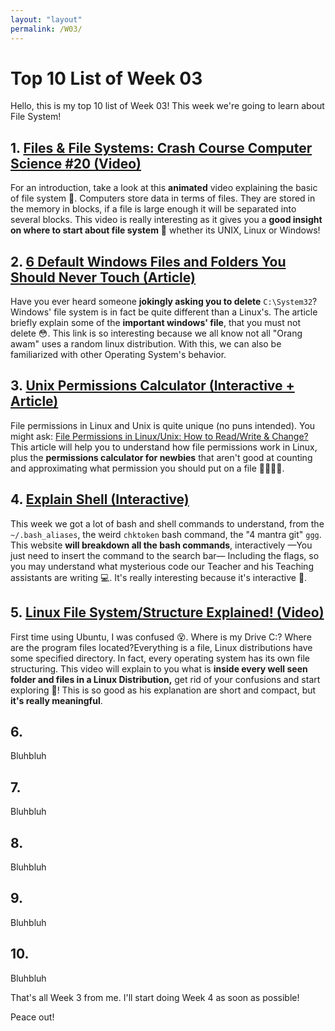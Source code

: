 ```yaml
---
layout: "layout"
permalink: /W03/
---
```


# Top 10 List of Week 03

Hello, this is my top 10 list of Week 03! This week we're going to learn about File System!

## 1. [Files & File Systems: Crash Course Computer Science #20 (Video)](https://www.youtube.com/watch?v=KN8YgJnShPM)

For an introduction, take a look at this **animated** video explaining the basic of file system 📁. Computers store data in terms of files. They are stored in the memory in blocks, if a file is large enough it will be separated into several blocks. This video is really interesting as it gives you a **good insight on where to start about file system** 🐧 whether its UNIX, Linux or Windows!

## 2. [6 Default Windows Files and Folders You Should Never Touch (Article)](https://www.makeuseof.com/tag/default-windows-files-folders/)

Have you ever heard someone **jokingly asking you to delete** `C:\System32`? Windows' file system is in fact be quite different than a Linux's. The article briefly explain some of the **important windows' file**, that you must not delete 😳. This link is so interesting because we all know not all "Orang awam" uses a random linux distribution. With this, we can also be familiarized with other Operating System's behavior.

## 3. [Unix Permissions Calculator (Interactive + Article)](http://permissions-calculator.org/)

File permissions in Linux and Unix is quite unique (no puns intended). You might ask: [File Permissions in Linux/Unix: How to Read/Write & Change?](https://www.guru99.com/file-permissions.html) This article will help you to understand how file permissions work in Linux, plus the **permissions calculator for newbies** that aren't good at counting and approximating what permission you should put on a file 👍🏻👍🏻.

## 4. [Explain Shell (Interactive)](https://explainshell.com/)

This week we got a lot of bash and shell commands to understand, from the `~/.bash_aliases`, the weird `chktoken` bash command, the "4 mantra git" `ggg`. This website **will breakdown all the bash commands**, interactively —You just need to insert the command to the search bar— Including the flags, so you may understand what mysterious code our Teacher and his Teaching assistants are writing 💻. It's really interesting because it's interactive 🤣.

## 5. [Linux File System/Structure Explained! (Video)](https://www.youtube.com/watch?v=HbgzrKJvDRw)

First time using Ubuntu, I was confused 😵. Where is my Drive C:? Where are the program files located?Everything is a file, Linux distributions have some specified directory. In fact, every operating system has its own file structuring. This video will explain to you what is **inside every well seen folder and files in a Linux Distribution,** get rid of your confusions and start exploring 🏹! This is so good as his explanation are short and compact, but **it's really meaningful**.

## 6. []()

Bluhbluh

## 7. []()

Bluhbluh

## 8. []()

Bluhbluh

## 9. []()

Bluhbluh

## 10. []()

Bluhbluh

That's all Week 3 from me. I'll start doing Week 4 as soon as possible!

Peace out!
